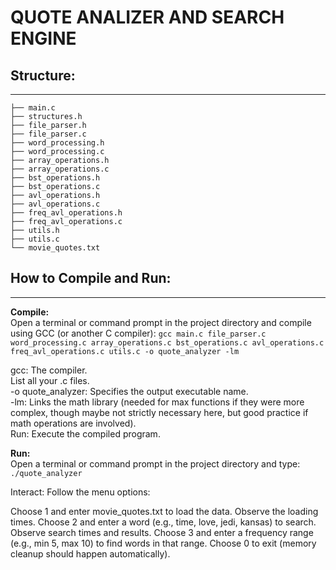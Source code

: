 # QUOTE ANALIZER AND SEARCH ENGINE

## Structure:   
---
    ├── main.c
    ├── structures.h
    ├── file_parser.h
    ├── file_parser.c
    ├── word_processing.h
    ├── word_processing.c
    ├── array_operations.h
    ├── array_operations.c
    ├── bst_operations.h
    ├── bst_operations.c
    ├── avl_operations.h
    ├── avl_operations.c
    ├── freq_avl_operations.h
    ├── freq_avl_operations.c
    ├── utils.h
    ├── utils.c
    └── movie_quotes.txt

## How to Compile and Run:
---
**Compile:**   
Open a terminal or command prompt in the project directory and compile using GCC (or another C compiler):
```gcc main.c file_parser.c word_processing.c array_operations.c bst_operations.c avl_operations.c freq_avl_operations.c utils.c -o quote_analyzer -lm```  

gcc: The compiler.   
List all your .c files.   
-o quote_analyzer: Specifies the output executable name.   
-lm: Links the math library (needed for max functions if they were more complex, though maybe not strictly necessary here, but good practice if math operations are involved).   
Run: Execute the compiled program.      

**Run:**   
Open a terminal or command prompt in the project directory and type:   
```./quote_analyzer```

Interact: Follow the menu options:

Choose 1 and enter movie_quotes.txt to load the data. Observe the loading times.
Choose 2 and enter a word (e.g., time, love, jedi, kansas) to search. Observe search times and results.
Choose 3 and enter a frequency range (e.g., min 5, max 10) to find words in that range.
Choose 0 to exit (memory cleanup should happen automatically).
